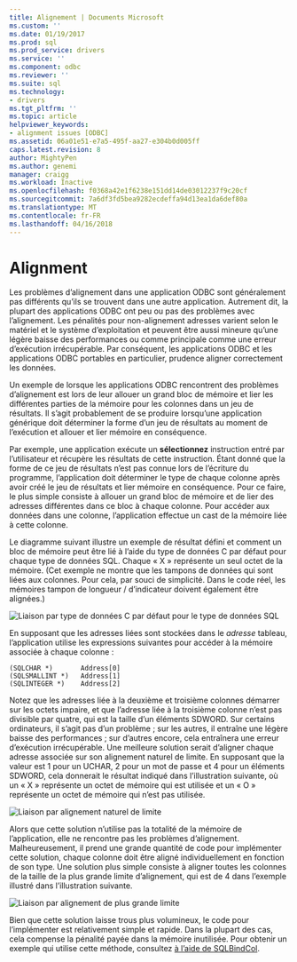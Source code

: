 ```yaml
---
title: Alignement | Documents Microsoft
ms.custom: ''
ms.date: 01/19/2017
ms.prod: sql
ms.prod_service: drivers
ms.service: ''
ms.component: odbc
ms.reviewer: ''
ms.suite: sql
ms.technology:
- drivers
ms.tgt_pltfrm: ''
ms.topic: article
helpviewer_keywords:
- alignment issues [ODBC]
ms.assetid: 06a01e51-e7a5-495f-aa27-e304b0d005ff
caps.latest.revision: 8
author: MightyPen
ms.author: genemi
manager: craigg
ms.workload: Inactive
ms.openlocfilehash: f0368a42e1f6238e151dd14de03012237f9c20cf
ms.sourcegitcommit: 7a6df3fd5bea9282ecdeffa94d13ea1da6def80a
ms.translationtype: MT
ms.contentlocale: fr-FR
ms.lasthandoff: 04/16/2018
---
```

# <a name="alignment"></a>Alignment
Les problèmes d’alignement dans une application ODBC sont généralement pas différents qu’ils se trouvent dans une autre application. Autrement dit, la plupart des applications ODBC ont peu ou pas des problèmes avec l’alignement. Les pénalités pour non-alignement adresses varient selon le matériel et le système d’exploitation et peuvent être aussi mineure qu’une légère baisse des performances ou comme principale comme une erreur d’exécution irrécupérable. Par conséquent, les applications ODBC et les applications ODBC portables en particulier, prudence aligner correctement les données.  
  
 Un exemple de lorsque les applications ODBC rencontrent des problèmes d’alignement est lors de leur allouer un grand bloc de mémoire et lier les différentes parties de la mémoire pour les colonnes dans un jeu de résultats. Il s’agit probablement de se produire lorsqu’une application générique doit déterminer la forme d’un jeu de résultats au moment de l’exécution et allouer et lier mémoire en conséquence.  
  
 Par exemple, une application exécute un **sélectionnez** instruction entré par l’utilisateur et récupère les résultats de cette instruction. Étant donné que la forme de ce jeu de résultats n’est pas connue lors de l’écriture du programme, l’application doit déterminer le type de chaque colonne après avoir créé le jeu de résultats et lier mémoire en conséquence. Pour ce faire, le plus simple consiste à allouer un grand bloc de mémoire et de lier des adresses différentes dans ce bloc à chaque colonne. Pour accéder aux données dans une colonne, l’application effectue un cast de la mémoire liée à cette colonne.  
  
 Le diagramme suivant illustre un exemple de résultat défini et comment un bloc de mémoire peut être lié à l’aide du type de données C par défaut pour chaque type de données SQL. Chaque « X » représente un seul octet de la mémoire. (Cet exemple ne montre que les tampons de données qui sont liées aux colonnes. Pour cela, par souci de simplicité. Dans le code réel, les mémoires tampon de longueur / d’indicateur doivent également être alignées.)  
  
 ![Liaison par type de données C par défaut pour le type de données SQL](../../../odbc/reference/develop-app/media/pr24.gif "pr24")  
  
 En supposant que les adresses liées sont stockées dans le *adresse* tableau, l’application utilise les expressions suivantes pour accéder à la mémoire associée à chaque colonne :  
  
```  
(SQLCHAR *)       Address[0]  
(SQLSMALLINT *)   Address[1]  
(SQLINTEGER *)    Address[2]  
```  
  
 Notez que les adresses liée à la deuxième et troisième colonnes démarrer sur les octets impaire, et que l’adresse liée à la troisième colonne n’est pas divisible par quatre, qui est la taille d’un éléments SDWORD. Sur certains ordinateurs, il s’agit pas d’un problème ; sur les autres, il entraîne une légère baisse des performances ; sur d’autres encore, cela entraînera une erreur d’exécution irrécupérable. Une meilleure solution serait d’aligner chaque adresse associée sur son alignement naturel de limite. En supposant que la valeur est 1 pour un UCHAR, 2 pour un mot de passe et 4 pour un éléments SDWORD, cela donnerait le résultat indiqué dans l’illustration suivante, où un « X » représente un octet de mémoire qui est utilisée et un « O » représente un octet de mémoire qui n’est pas utilisée.  
  
 ![Liaison par alignement naturel de limite](../../../odbc/reference/develop-app/media/pr25.gif "pr25")  
  
 Alors que cette solution n’utilise pas la totalité de la mémoire de l’application, elle ne rencontre pas les problèmes d’alignement. Malheureusement, il prend une grande quantité de code pour implémenter cette solution, chaque colonne doit être aligné individuellement en fonction de son type. Une solution plus simple consiste à aligner toutes les colonnes de la taille de la plus grande limite d’alignement, qui est de 4 dans l’exemple illustré dans l’illustration suivante.  
  
 ![Liaison par alignement de plus grande limite](../../../odbc/reference/develop-app/media/pr26.gif "pr26")  
  
 Bien que cette solution laisse trous plus volumineux, le code pour l’implémenter est relativement simple et rapide. Dans la plupart des cas, cela compense la pénalité payée dans la mémoire inutilisée. Pour obtenir un exemple qui utilise cette méthode, consultez [à l’aide de SQLBindCol](../../../odbc/reference/develop-app/using-sqlbindcol.md).

